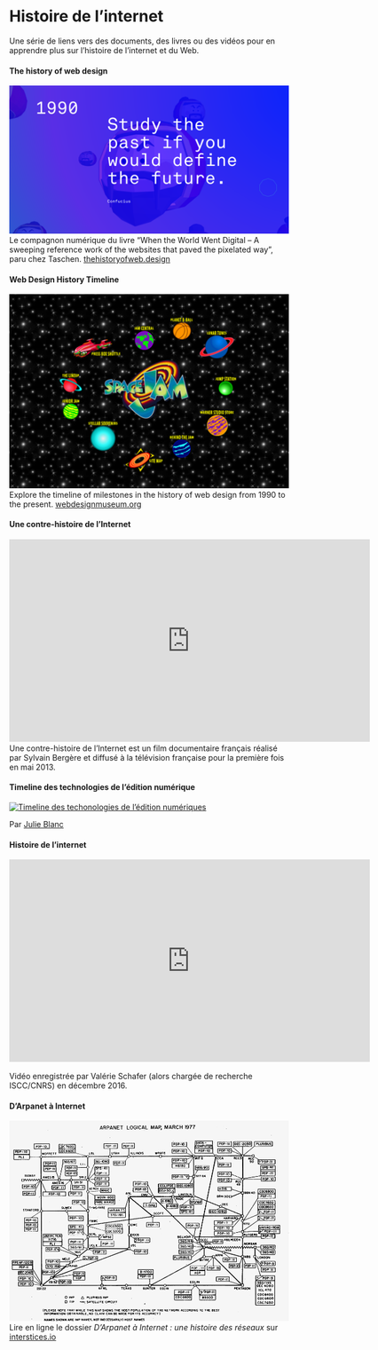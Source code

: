 # Histoire de l’internet



Une série de liens vers des documents, des livres ou des vidéos pour en apprendre plus sur l’histoire de l’internet et du Web.

#### The history of web design

[![thehistoryofweb.design](thehistoryofweb.design.png)](https://thehistoryofweb.design/)
Le compagnon numérique du livre “When the World Went Digital – A sweeping reference work of the websites that paved the pixelated way”, paru  chez Taschen.
[thehistoryofweb.design](https://thehistoryofweb.design/)


#### Web Design History Timeline
[![Space Jam](spacejam.png)](https://www.webdesignmuseum.org/web-design-history)
Explore the timeline of milestones in the history of web design from 1990 to the present.
[webdesignmuseum.org](https://www.webdesignmuseum.org/web-design-history)

#### Une contre-histoire de l’Internet

<iframe width="650" height="365" sandbox="allow-same-origin allow-scripts" src="https://peertube.fr/videos/embed/998405f2-45b1-466a-8178-292ad74597d2" frameborder="0" allowfullscreen></iframe>
Une contre-histoire de l’Internet est un film documentaire français réalisé par Sylvain Bergère et diffusé à la télévision française pour la première fois en mai 2013.

#### Timeline des technologies de l’édition numérique

[![Timeline des techonologies de l’édition numériques](20190209-timeline-punlishing.png)](20190209-timeline-punlishing.png)

Par [Julie Blanc](http://julie-blanc.fr/)


#### Histoire de l’internet

<iframe width="650" height="365" src="https://www.youtube.com/embed/sHLauYXS0ME" frameborder="0" allow="accelerometer; autoplay; encrypted-media; gyroscope; picture-in-picture" allowfullscreen></iframe>

Vidéo enregistrée par Valérie Schafer (alors chargée de recherche ISCC/CNRS) en décembre 2016.

#### D’Arpanet à Internet

[![Arpanet, 1977](Arpanet_logical_map_march_1977.png)](https://interstices.info/dossier/darpanet-a-internet-une-histoire-des-reseaux/)
Lire en ligne le dossier *D’Arpanet à Internet : une histoire des réseaux* sur [interstices.io](https://interstices.info/dossier/darpanet-a-internet-une-histoire-des-reseaux/)
